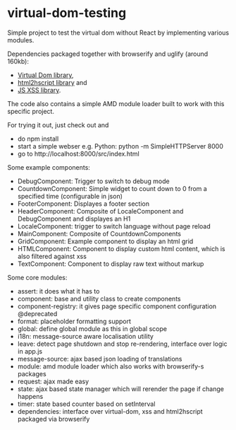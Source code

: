 # virtual-dom-testing

Simple project to test the virtual dom without React by implementing various modules.

Dependencies packaged together with browserify and uglify (around 160kb):
- [Virtual Dom library](https://github.com/Matt-Esch/virtual-dom),
- [html2hscript library](https://github.com/twilson63/html2hscript) and
- [JS XSS library](https://github.com/leizongmin/js-xss).

The code also contains a simple AMD module loader built to work with this specific project.

For trying it out, just check out and
- do npm install
- start a simple webser e.g. Python: python -m SimpleHTTPServer 8000
- go to http://localhost:8000/src/index.html

Some example components:
- DebugComponent: Trigger to switch to debug mode
- CountdownComponent: Simple widget to count down to 0 from a specified time (configurable in json)
- FooterComponent: Displayes a footer section
- HeaderComponent: Composite of LocaleComponent and DebugComponent and displayes an H1
- LocaleComponent: trigger to switch language without page reload
- MainComponent: Composite of CountdownComponents
- GridComponent: Example component to display an html grid
- HTMLComponent: Component to display custom html content, which is also filtered against xss
- TextComponent: Component to display raw text without markup

Some core modules:
- assert: it does what it has to
- component: base and utility class to create components
- component-registry: it gives page specific component configuration @deprecated
- format: placeholder formatting support
- global: define global module as this in global scope
- i18n: message-source aware localisation utility
- leave: detect page shutdown and stop re-rendering, interface over logic in app.js
- message-source: ajax based json loading of translations
- module: amd module loader which also works with browserify-s packages
- request: ajax made easy
- state: ajax based state manager which will rerender the page if change happens
- timer: state based counter based on setInterval
- dependencies: interface over virtual-dom, xss and html2hscript packaged via browserify

